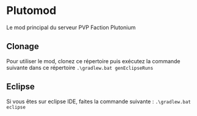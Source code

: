 # Plutomod
Le mod principal du serveur PVP Faction Plutonium
## Clonage
Pour utiliser le mod, clonez ce répertoire puis exécutez la commande suivante dans ce répertoire ``.\gradlew.bat genEclipseRuns``
## Eclipse
Si vous êtes sur eclipse IDE, faites la commande suivante : ``.\gradlew.bat eclipse``
